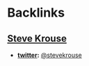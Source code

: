 
# Backlinks
## [Steve Krouse](<Steve Krouse.md>)
- **[twitter](<twitter.md>):** [@stevekrouse](<@stevekrouse.md>)

